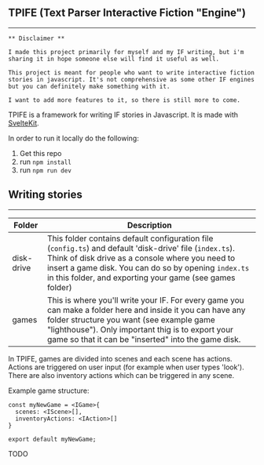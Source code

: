 ## TPIFE (Text Parser Interactive Fiction "Engine")

---

```
** Disclaimer **

I made this project primarily for myself and my IF writing, but i'm sharing it in hope someone else will find it useful as well.

This project is meant for people who want to write interactive fiction stories in javascript. It's not comprehensive as some other IF engines but you can definitely make something with it.

I want to add more features to it, so there is still more to come.
```

TPIFE is a framework for writing IF stories in Javascript. It is made with [SvelteKit](https://kit.svelte.dev/).

In order to run it locally do the following:

1. Get this repo
2. run `npm install`
3. run `npm run dev`

## Writing stories

---

| Folder     | Description                                                                                                                                                                                                                                                                     |
| ---------- | ------------------------------------------------------------------------------------------------------------------------------------------------------------------------------------------------------------------------------------------------------------------------------- |
| disk-drive | This folder contains default configuration file (`config.ts`) and default 'disk-drive' file (`index.ts`). Think of disk drive as a console where you need to insert a game disk. You can do so by opening `index.ts` in this folder, and exporting your game (see games folder) |
| games      | This is where you'll write your IF. For every game you can make a folder here and inside it you can have any folder structure you want (see example game "lighthouse"). Only important thig is to export your game so that it can be "inserted" into the game disk.             |

In TPIFE, games are divided into scenes and each scene has actions. Actions are triggered on user input (for example when user types 'look'). There are also inventory actions which can be triggered in any scene.

Example game structure:

```
const myNewGame = <IGame>{
  scenes: <IScene>[],
  inventoryActions: <IAction>[]
}

export default myNewGame;
```

TODO
